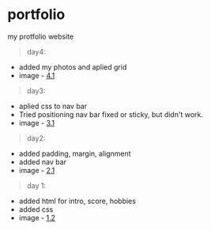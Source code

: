 # portfolio
my protfolio website

>day4:
- added my photos and aplied grid 
- image - [4.1](/progressImages/day4.png)

> day3:
- aplied css to nav bar
- Tried positioning nav bar fixed or sticky, but didn't work.
- image - [3.1](/progressImages/day3.png)

> day2:
- added padding, margin, alignment
- added nav bar
- image - [2.1](/progressImages/day2.png)

> day 1:
- added html for intro, score, hobbies
- added css
- image - [1.2](/progressImages/day1.png)
